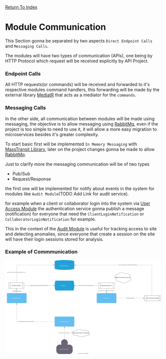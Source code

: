 [Return To Index](../../README.md)

# Module Communication

This Section gonna be separated by two aspects `Direct Endpoint Calls` and `Messaging Calls`.

The modules will have two types of communication (APIs), one being by HTTP Protocol which request will be received explicitly by API Project.

### Endpoint Calls

All HTTP requests(or commands) will be received and forwarded to it's respective modules command handlers, this forwarding will be made by the external library [MediatR](https://github.com/jbogard/MediatR) that acts as a mediator for the `commands`.

### Messaging Calls

In the other side, all communication between modules will be made using messaging, the objective is to allow messaging using [RabbitMq](https://www.rabbitmq.com), even if the project is too simple to need to use it, it will allow a more easy migration to microservices besides it's greater complexity.

To start basic first will be implemented `In Memory Messaging` with [MassTransit Library](https://masstransit.io), later on the project changes gonna be made to allow [RabbitMq](https://www.rabbitmq.com).

Just to clarify more the messaging communication will be of two types

- Pub/Sub
- Request/Response

the first one will be implemented for notify about events in the system for modules like `Audit Module`(TODO Add Link for audit service).

for example when a client or collaborator login into the system via [User Access Module](./modules/user-access/user-access-definition.md) the authentication service gonna publish a message (notification) for everyone that need the `ClientLoginNotification` or `CollaboratorLoginNotification` for example.

This in the context of the [Audit Module](./modules/audit/audit-definition.md) is useful for tracking access to site and detecting anomalies, since everyone that create a session on the site will have their login sessions stored for analysis.

### Example of Commmunication

![Example Communication](./build-assets/example-system-communication.drawio.svg)
